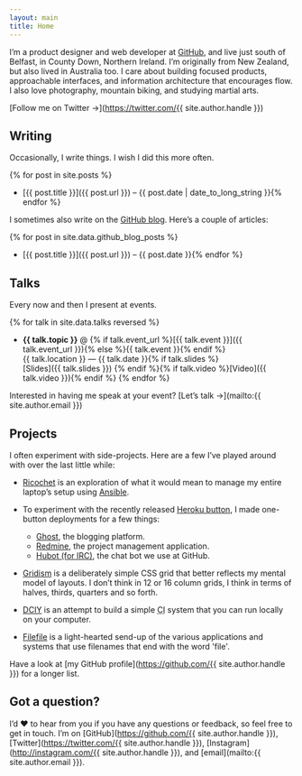 ```yaml
---
layout: main
title: Home
---
```


I’m a product designer and web developer at [GitHub](https://github.com), and live just south of Belfast, in County&nbsp;Down, Northern Ireland. I’m&nbsp;originally from New&nbsp;Zealand, but also lived in Australia too. I&nbsp;care about building focused products, approachable interfaces, and information architecture that encourages&nbsp;flow. I&nbsp;also love photography, mountain&nbsp;biking, and studying martial&nbsp;arts.

[Follow me on Twitter &rarr;](https://twitter.com/{{ site.author.handle }})

## Writing

Occasionally, I write things. I wish I did this more often.

{% for post in site.posts %}
- [{{ post.title }}]({{ post.url }}) – {{ post.date | date_to_long_string }}{% endfor %}

I sometimes also write on the [GitHub blog](https://github.com/blog).
Here’s a couple of articles:

{% for post in site.data.github_blog_posts %}
- [{{ post.title }}]({{ post.url }}) – {{ post.date }}{% endfor %}

## Talks

Every now and then I present at events.

{% for talk in site.data.talks reversed %}
- **{{ talk.topic }}** @ {% if talk.event_url %}[{{ talk.event }}]({{ talk.event_url }}){% else %}{{ talk.event }}{% endif %}<br>
  {{ talk.location }} — {{ talk.date }}{% if talk.slides %}<br>[Slides]({{ talk.slides }}) {% endif %}{% if talk.video %}[Video]({{ talk.video }}){% endif %}
{% endfor %}

Interested in having me speak at your event? [Let’s talk &rarr;](mailto:{{ site.author.email }})

## Projects

I often experiment with side-projects. Here are a few I’ve played around with over the last little&nbsp;while:

- [Ricochet](https://github.com/cobyism/ricochet) is an exploration of what it would mean to manage my entire laptop’s setup using&nbsp;[Ansible](http://docs.ansible.com/).

- To experiment with the recently released [Heroku button](https://devcenter.heroku.com/articles/heroku-button), I made one-button deployments for a few things:
  - [Ghost](https://github.com/cobyism/ghost-on-heroku), the blogging platform.
  - [Redmine](https://github.com/cobyism/redmine-on-heroku), the project management application.
  - [Hubot (for IRC)](https://github.com/cobyism/hubot-heroku-irc), the chat bot we use at&nbsp;GitHub.

- [Gridism](http://cobyism.com/gridism) is a deliberately simple CSS grid that better reflects my mental model of layouts. I don’t think in 12 or 16 column grids, I think in terms of halves, thirds, quarters and so&nbsp;forth.

- [DCIY](https://github.com/cobyism/dciy) is an attempt to build a simple <abbr title="Continuous Integration">CI</abbr> system that you can run locally on your&nbsp;computer.

- [Filefile](https://github.com/cobyism/filefile) is a light-hearted send-up of the various applications and systems that use filenames that end with the word 'file'.

Have a look at [my GitHub profile](https://github.com/{{ site.author.handle }}) for a longer list.

## Got a question?

I’d :heart: to hear from you if you have any questions or feedback, so feel free to get in touch.
I’m on [GitHub](https://github.com/{{ site.author.handle }}), [Twitter](https://twitter.com/{{ site.author.handle }}), [Instagram](http://instagram.com/{{ site.author.handle }}), and&nbsp;[email](mailto:{{ site.author.email }}).
